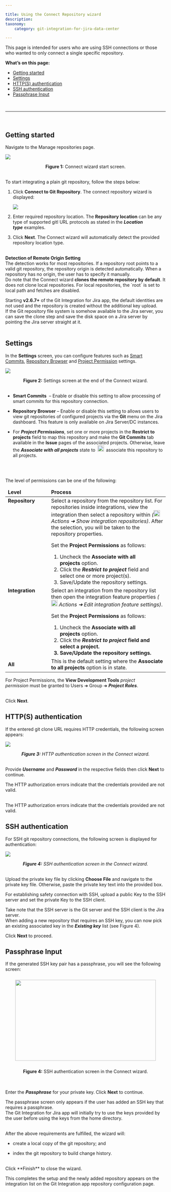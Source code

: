 ```yaml
---

title: Using the Connect Repository wizard
description:
taxonomy:
    category: git-integration-for-jira-data-center

---
```


This page is intended for users who are using SSH connections or those who wanted to only connect a single specific repository.

**What’s on this page:**
- [Getting started](#getting-started)
- [Settings](#settings)
- [HTTP(S) authentication](#https-authentication)
- [SSH authentication](#ssh-authentication)
- [Passphrase Input](#passphrase-input)

<br>
<hr>
<br>

## Getting started

Navigate to the Manage repositories page.

![](/wp-content/uploads/gij-gitserver-gitmgr-connect2git-sel.png)

<div align='center' style='margin-top:10px'>
    <b>Figure 1:</b> Connect wizard start screen.
</div>
<br>

To start integrating a plain git repository, follow the steps below:

1.  Click **Connect to Git Repository**. The connect repository wizard is displayed:

    ![](/wp-content/uploads/gij-gitserver-connect-git-wizard-start-screen.png)

2.  Enter required repository location. The **Repository location** can be any type of supported gitl URL protocols as stated in the _**Location type**_ examples.

3.  Click **Next**. The Connect wizard will automatically detect the provided repository location type.

<br>
<div class="bbb-callout bbb--info">
    <div class="irow">
    <div class="ilogobox">
        <span class="logoimg"></span>
    </div>
    <div class="imsgbox">
        <b>Detection of Remote Origin Setting</b><br>
        The detection works for most repositories. If a repository root points to a valid git repository, the repository origin is detected automatically. When a repository has no origin, the user has to specify it manually.
    </div>
    </div>
</div>

<div class="bbb-callout bbb--note">
    <div class="irow">
    <div class="ilogobox">
        <span class="logoimg"></span>
    </div>
    <div class="imsgbox">
        Do note that the Connect wizard <b>clones the remote repository by default</b>. It does not clone local repositories. For local repositories, the `root` is set to local path and fetches are disabled.
        <p style='margin-bottom:0 !important'>
            Starting <b>v2.6.7+</b> of the Git Integration for Jira app, the default identities are not used and the repository is created without the additional key upload.
        </p>
    </div>
    </div>
</div>

<div class="bbb-callout bbb--tip">
    <div class="irow">
    <div class="ilogobox">
        <span class="logoimg"></span>
    </div>
    <div class="imsgbox">
        If the Git repository file system is somehow available to the Jira server, you can save the clone step and save the disk space on a Jira server by pointing the Jira server straight at it.
    </div>
    </div>
</div>
<br>

## Settings

In the **Settings** screen, you can configure features such as [Smart Commits](/git-integration-for-jira-data-center/smart-commits-docs-gij-self-managed), [Repository Browser](/git-integration-for-jira-data-center/repository-browser-gij-self-managed) and [Project Permission](/git-integration-for-jira-data-center/associating-project-permissions-gij-self-managed) settings.

![](/wp-content/uploads/gij-connect-git-wizard-cfg-screen.png)

<div align='center' style='margin-top:10px'>
    <b>Figure 2:</b> Settings screen at the end of the Connect wizard.
</div>
<br>

*   **Smart Commits**  – Enable or disable this setting to allow processing of smart commits for this repository connection.

*   **Repository Browser** – Enable or disable this setting to allows users to view git repositories of configured projects via the **Git** menu on the Jira dashboard. This feature is only available on Jira Server/DC instances.

*   For _**Project Permissions**_, set one or more projects in the **Restrict to projects** field to map this repository and make the **Git Commits** tab available in the **Issue** pages of the associated projects. Otherwise, leave the _**Associate with all projects**_ state to <img src='/wp-content/uploads/gij-matrix-open-check-green.png' width=20 height=20 style='margin:0 3px' /> associate this repository to all projects.
<br>
<br>

The level of permissions can be one of the following:

<table>
    <thead>
        <tr>
            <td width=120><b>Level</b></td>
            <td><b>Process</b></td>
        </tr>
    </thead>
    <tbody>
        <tr valign='baseline'>
            <td><b>Repository</b></td>
            <td>
                <div>Select a repository from the repository list. For repositories inside integrations, view the integration then select a repository within <i>(<img  src='/wp-content/uploads/actions-icon.png' width=20 height=20 /> Actions ➜ Show integration repositories)</i>. After the selection, you will be taken to the repository properties.</div>
                <p>Set the <b>Project Permissions</b> as follows:</p>
                <ol style='margin-bottom:0 !important'>
                    <li>Uncheck the <b>Associate with all projects</b> option.</li>
                    <li>Click the <b><i>Restrict to project</i></b> field and select one or more project(s).</li>
                    <li>Save/Update the repository settings.</li>
                </ol>
            </td>
        </tr>
        <tr>
            <td valign='baseline'><b>Integration</b></td>
            <td>
                <div>
                    Select an integration from the repository list then open the integration feature properties <i>(<img src='/wp-content/uploads/actions-icon.png' width=20 height=20 /> Actions ➜ Edit integration feature settings)</i>.
                </div>
                <p>Set the <b>Project Permissions</b> as follows:</p>
                <ol style='margin-bottom:0 !important'>
                    <li>Uncheck the <b>Associate with all projects</b> option.</li>
                    <li>Click the <b><i>Restrict to project</i><b/> field and select a project.</li>
                    <li>Save/Update the repository settings.</li>
                </ol>
            </td>
        </tr>
        <tr>
            <td><b>All</b></td>
            <td>
                This is the default setting where the <b>Associate to all projects</b> option is in state.
            </td>
        </tr>
    </tbody>
</table>

<div class="bbb-callout bbb--alert">
    <div class="irow">
    <div class="ilogobox">
        <span class="logoimg"></span>
    </div>
    <div class="imsgbox">
        For Project Permissions, the <b>View Development Tools</b> <i>project permission</i> must be granted to Users ➜ Group ➜ <b><i>Project Roles</i></b>.
    </div>
    </div>
</div>
<br>

Click **Next**.

## HTTP(S) authentication

If the entered git clone URL requires HTTP credentials, the following screen appears:

![](/wp-content/uploads/gij-connect-git-wizard-auth-scr-http-n.png)

<div align='center' style='margin-top:10px'>
    <i><b>Figure 3:</b> HTTP authentication screen in the Connect wizard.</i>
</div>
<br>

Provide _**Username**_ and _**Password**_ in the respective fields then click **Next** to continue.

<div class="bbb-callout bbb--info">
    <div class="irow">
    <div class="ilogobox">
        <span class="logoimg"></span>
    </div>
    <div class="imsgbox">
        The HTTP authorization errors indicate that the credentials provided are not valid.
    </div>
    </div>
</div>
<br>

The HTTP authorization errors indicate that the credentials provided are not valid.

## SSH authentication

For SSH git repository connections, the following screen is displayed for authentication:

![](/wp-content/uploads/gij-gitserver-ssh-connect-auth-screen.png)

<div align='center' style='margin-top:10px'>
    <i><b>Figure 4:</b> SSH authentication screen in the Connect wizard.</i>
</div>
<br>

Upload the private key file by clicking **Choose File** and navigate to the private key file. Otherwise, paste the private key text into the provided box.

<div class="bbb-callout bbb--note">
    <div class="irow">
    <div class="ilogobox">
        <span class="logoimg"></span>
    </div>
    <div class="imsgbox">
        For establishing safety connection with SSH, upload a public Key to the SSH server and set the private Key to the SSH client.
        <p style='margin-bottom:0 !important'>
            Take note that the SSH server is the Git server and the SSH client is the Jira server.
        </div>
    </div>
    </div>
</div>

<div class="bbb-callout bbb--tip">
    <div class="irow">
    <div class="ilogobox">
        <span class="logoimg"></span>
    </div>
    <div class="imsgbox">
        When adding a new repository that requires an SSH key, you can now pick an existing associated key in the <b><i>Existing key</i></b> list (see Figure 4).
    </div>
    </div>
</div>

Click **Next** to proceed.

## Passphrase Input

If the generated SSH key pair has a passphrase, you will see the following screen:

<img src='/wp-content/uploads/gij-connect-git-wizard-auth-scr-pass.png' width=442 height=254 style='display:block;margin:25px auto;max-width:100%' />

<div align='center'>
    <b>Figure 4:</b> SSH authentication screen in the Connect wizard.</div>
<br>
<br>

Enter the _**Passphrase**_ for your private key. Click **Next** to continue.

<div class="bbb-callout bbb--note">
    <div class="irow">
    <div class="ilogobox">
        <span class="logoimg"></span>
    </div>
    <div class="imsgbox">
        The passphrase screen only appears if the user has added an SSH key that requires a passphrase.
    </div>
    </div>
</div>

<div class="bbb-callout bbb--info">
    <div class="irow">
    <div class="ilogobox">
        <span class="logoimg"></span>
    </div>
    <div class="imsgbox">
        The Git Integration for Jira app will initially try to use the keys provided by the user before using the keys from the home directory.
    </div>
    </div>
</div>
<br>

After the above requirements are fulfilled, the wizard will:

*   create a local copy of the git repository; and

*   index the git repository to build change history.

<br>
Click **Finish** to close the wizard.

This completes the setup and the newly added repository appears on the integration list on the Git Integration app repository configuration page.

<br>
<br>

[](/git-integration-for-jira-data-center/using-the-add-new-integration-wizard-gij-self-managed)

[](/git-integration-for-jira-data-center/connecting-a-repository-via-advanced-setup-gij-self-managed)

<br>
<br>

